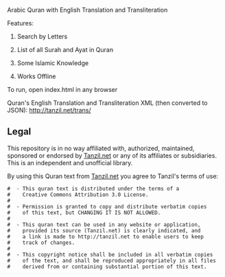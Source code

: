 Arabic Quran with English Translation and Transliteration

Features:

1. Search by Letters

2. List of all Surah and Ayat in Quran

3. Some Islamic Knowledge

4. Works Offline

To run, open index.html in any browser

Quran's English Translation and Transliteration XML (then converted to JSON):
http://tanzil.net/trans/

## Legal

This repository is in no way affiliated with, authorized, maintained, sponsored or endorsed by [Tanzil.net](http://tanzil.net) or any of its affiliates or subsidiaries. This is an independent and unofficial library.

By using this Quran text from [Tanzil.net](http://tanzil.net) you agree to Tanzil's terms of use:

```
#  - This quran text is distributed under the terms of a
#    Creative Commons Attribution 3.0 License.
#
#  - Permission is granted to copy and distribute verbatim copies
#    of this text, but CHANGING IT IS NOT ALLOWED.
#
#  - This quran text can be used in any website or application,
#    provided its source (Tanzil.net) is clearly indicated, and
#    a link is made to http://tanzil.net to enable users to keep
#    track of changes.
#
#  - This copyright notice shall be included in all verbatim copies
#    of the text, and shall be reproduced appropriately in all files
#    derived from or containing substantial portion of this text.
```
